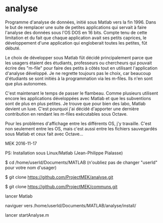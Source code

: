 # analyse
Programme d'analyse de données, initié sous Matlab vers la fin 1996. Dans le but de remplacer une suite de petites applications qui servait à faire l'analyse des données sous l'OS DOS en 16 bits. Compte tenu de cette limitation et du fait que chaque application avait ses petits caprices, le développement d'une application qui engloberait toutes les petites, fût débuté.

Le choix de développer sous Matlab fût décidé principalement parce que les usagers étaient des étudiants, professeurs ou chercheurs qui pouvait écrire des "m-file" pour faire des petits à côtés tout en utilisant l'application d'analyse développé. Je ne regrette toujours pas le choix, car beaucoup d'étudiants se sont initiés à la programmation via les m-files. Ils n'en sont que plus autonomes.

C'est maintenant le temps de passer le flambeau. Comme plusieurs utilisent encore les applications développées avec Matlab et que les subventions sont de plus en plus petites. Je trouve que pour bien des labo, Matlab devient un luxe. C'est pourquoi j'ai décidé d'apporter une dernière contribution en rendant les m-files exécutables sous Octave.

Pour les problèmes d'affichage entre les différents OS, j'y travaille. C'est non seulement entre les OS, mais c'est aussi entre les fichiers sauvegardés sous Matlab et ceux fait avec Octave...

MEK
2016-11-17



PS: Installation sous Linux/Matlab (Jean-Philippe Pialasse)

$ cd /home/userId/Documents/MATLAB
(n'oubliez pas de changer "userId" pour votre nom d'usager)

$ git clone https://github.com/ProjectMEK/analyse.git

$ git clone https://github.com/ProjectMEK/communs.git

lancer Matlab

naviguer vers /home/userId/Documents/MATLAB/analyse/install/

lancer startAnalyse.m

